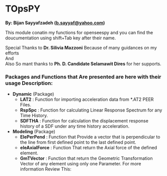 # TOpsPY

**By: Bijan Sayyafzadeh (b.sayyaf@yahoo.com)**

This module conatin my functions for openseespy and you can find the doucumentation using shift+Tab key after their name.

Special Thanks to **Dr. Silivia Mazzoni** Because of many guidances on my efforts\
And\
Also So mant thanks to **Ph. D. Candidate Selamawit Dires** for her supports.

### Packages and Functions that Are presented are here with their usage Description:

* **Dynamic** (Package)
   - **LAT2**   : Function for importing acceleration data from *.AT2 PEER Files.
   - **RspSpc** : Function for calculating Linear Response Spectrum for any Time History.
   - **SDFTHA** : Function for calculation the displacement response history of a SDF under any time history acceleration.
* **Modeling** (Package)
   - **ElePerPend**    : Function that Provide a vector that is perpendicular to the line from first defined point to the last defined point.
   - **eleAxialForce** : Function That return the Axial force of the defined element.
   - **GmTVector**     : Function that return the Geometric Transformation Vector of any element using only one Parameter. For more information Review This:
